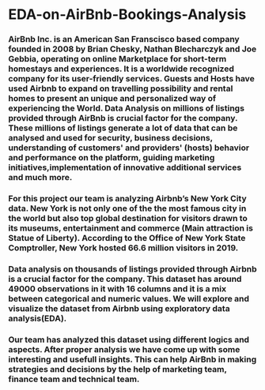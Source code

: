 # EDA-on-AirBnb-Bookings-Analysis

### AirBnb Inc. is an American San Franscisco based company founded in 2008 by Brian Chesky, Nathan Blecharczyk and Joe Gebbia, operating on online Marketplace for short-term homestays and experiences. It is a worldwide recognized company for its user-friendly services. Guests and Hosts have used Airbnb to expand on travelling possibility and rental homes to present an unique and personalized way of experiencing the World. Data Analysis on millions of listings provided through AirBnb is crucial factor for the company. These millions of listings generate a lot of data that can be analysed and used for security, business decisions, understanding of customers' and providers' (hosts) behavior and performance on the platform, guiding marketing initiatives,implementation of innovative additional services and much more.
### For this project our team is analyzing Airbnb’s New York City data. New York is not only one of the the most famous city in the world but also top global destination for visitors drawn to its museums, entertainment and commerce (Main attraction is Statue of Liberty). According to the Office of New York State Comptroller, New York hosted 66.6 million visitors in 2019.
### Data analysis on thousands of listings provided through Airbnb is a crucial factor for the company. This dataset has around 49000 observations in it with 16 columns and it is a mix between categorical and numeric values. We will explore and visualize the dataset from Airbnb using exploratory data analysis(EDA).
### Our team has analyzed this dataset using different logics and aspects. After proper analysis we have come up with some interesting and usefull insights. This can help AirBnb in making strategies and decisions by the help of marketing team, finance team and technical team.
